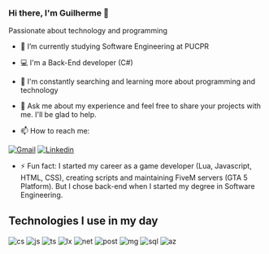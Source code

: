 ### Hi there, I'm Guilherme 👋

Passionate about technology and programming

- 🔭 I’m currently studying Software Engineering at PUCPR
- 💻 I'm a Back-End developer (C#)
- 🌱 I'm constantly searching and learning more about programming and technology

- 💬 Ask me about my experience and feel free to share your projects with me. I'll be glad to help.
- 📫 How to reach me: 

[![Gmail](https://img.shields.io/badge/Gmail-D14836?style=for-the-badge&logo=gmail&logoColor=white&url=https://sujeitoprogramador.com/)](mailto:guilherme20051211@gmail.com)
[![Linkedin](https://img.shields.io/badge/LinkedIn-0077B5?style=for-the-badge&logo=linkedin&logoColor=whitee&url=https://www.linkedin.com/in/guilherme-cheutchuk-22b7122ba/)](https://www.linkedin.com/in/guilherme-cheutchuk-22b7122ba/)
- ⚡ Fun fact: I started my career as a game developer (Lua, Javascript, HTML, CSS), creating scripts and maintaining FiveM servers (GTA 5 Platform). But I chose back-end when I started my degree in Software Engineering.

## Technologies I use in my day
<div style="display: inline_block">
  <img align="center" alt="cs" src=https://img.shields.io/badge/C%23-239120?style=for-the-badge&logo=c-sharp&logoColor=white />
  <img align="center" alt="js" src="https://img.shields.io/badge/Flask-000000?style=for-the-badge&logo=flask&logoColor=white" />
  <img align="center" alt="ts" src="https://img.shields.io/badge/MySQL-00000F?style=for-the-badge&logo=mysql&logoColor=white" />
  <img align="center" alt="lx" src="https://img.shields.io/badge/Linux-FCC624?style=for-the-badge&logo=linux&logoColor=black" />
  <img align="center" alt="net" src="https://img.shields.io/badge/.NET-5C2D91?style=for-the-badge&logo=.net&logoColor=white" />
  <img align="center" alt="post" src="https://img.shields.io/badge/PostgreSQL-316192?style=for-the-badge&logo=postgresql&logoColor=white" />
  <img align="center" alt="mg" src="https://img.shields.io/badge/MongoDB-4EA94B?style=for-the-badge&logo=mongodb&logoColor=white" />
  <img align="center" alt="sql" src="https://img.shields.io/badge/Microsoft_SQL_Server-CC2927?style=for-the-badge&logo=microsoft-sql-server&logoColor=white" />
  <img align="center" alt="az" src="https://img.shields.io/badge/Azure_DevOps-0078D7?style=for-the-badge&logo=azure-devops&logoColor=white" />
</div><br/>
